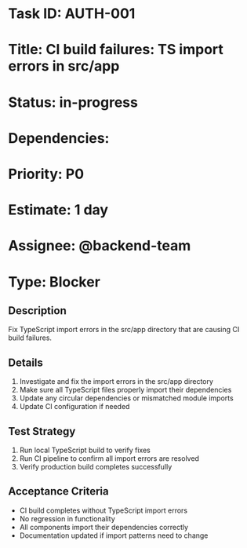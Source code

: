 # Task ID: AUTH-001
# Title: CI build failures: TS import errors in src/app
# Status: in-progress
# Dependencies: 
# Priority: P0
# Estimate: 1 day
# Assignee: @backend-team
# Type: Blocker

## Description
Fix TypeScript import errors in the src/app directory that are causing CI build failures.

## Details
1. Investigate and fix the import errors in the src/app directory
2. Make sure all TypeScript files properly import their dependencies
3. Update any circular dependencies or mismatched module imports
4. Update CI configuration if needed

## Test Strategy
1. Run local TypeScript build to verify fixes
2. Run CI pipeline to confirm all import errors are resolved
3. Verify production build completes successfully

## Acceptance Criteria
- CI build completes without TypeScript import errors
- No regression in functionality
- All components import their dependencies correctly
- Documentation updated if import patterns need to change